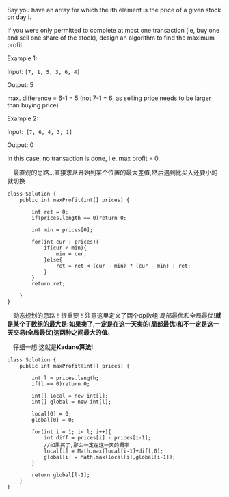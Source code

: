 Say you have an array for which the ith element is the price of a given stock on day i.

If you were only permitted to complete at most one transaction (ie, buy one and sell one share of the stock), design an algorithm to find the maximum profit.

Example 1:

Input: `[7, 1, 5, 3, 6, 4]`

Output: 5

max. difference = 6-1 = 5 (not 7-1 = 6, as selling price needs to be larger than buying price)

Example 2:

Input:` [7, 6, 4, 3, 1]`

Output: 0

In this case, no transaction is done, i.e. max profit = 0.


&emsp;最直观的思路...直接求从开始到某个位置的最大差值,然后遇到比买入还要小的就切换
```
class Solution {
    public int maxProfit(int[] prices) {
        
        int ret = 0;
        if(prices.length == 0)return 0;
        
        int min = prices[0];

        for(int cur : prices){
            if(cur < min){
                min = cur;
            }else{
                ret = ret < (cur - min) ? (cur - min) : ret;
            }
        }
        return ret;
            
    }
}
```

&emsp;动态规划的思路！很重要！注意这里定义了两个dp数组!局部最优和全局最优!**就是某个子数组的最大是:如果卖了,一定是在这一天卖的(局部最优)和不一定是这一天交易(全局最优)这两种之间最大的值**。

&emsp;仔细一想!这就是**Kadane算法!**
```
class Solution {
    public int maxProfit(int[] prices) {
        
        int l = prices.length;
        if(l == 0)return 0;
        
        int[] local = new int[l];
        int[] global = new int[l];
        
        local[0] = 0;
        global[0] = 0;
        
        for(int i = 1; i< l; i++){
            int diff = prices[i] - prices[i-1];
            //如果买了,那么一定在这一天的概率
            local[i] = Math.max(local[i-1]+diff,0);
            global[i] = Math.max(local[i],global[i-1]);
        }
        
        return global[l-1];
    }
}
```